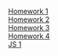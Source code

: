 [Homework 1](https://yaroslavnovak.github.io/-/genius-homework-1/)<br>
[Homework 2](https://yaroslavnovak.github.io/-/genius-homework-2/)<br>
[Homework 3](https://yaroslavnovak.github.io/-/genius-homework-3/)<br>
[Homework 4](https://yaroslavnovak.github.io/-/genius-homework-4/)<br>
[JS 1](https://yaroslavnovak.github.io/-/HomeWork/Lesson_2/js/script.js)<br>
